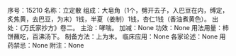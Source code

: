 序号：15210
名称：立定散
组成：大皂角（1个，劈开去子，入巴豆在内，缚定，炙焦黄，去巴豆，为末）1钱，半夏（姜制）1钱，杏仁1钱（香油煮黄色）。
出处：《万氏家抄方》卷二。
主治：哮喘。
加减：None
功效：None
用法用量：柿饼蘸吃，百沸汤下。
制备方法：上为末。
临床应用：None
各家论述：None
用药禁忌：None
附注：None
